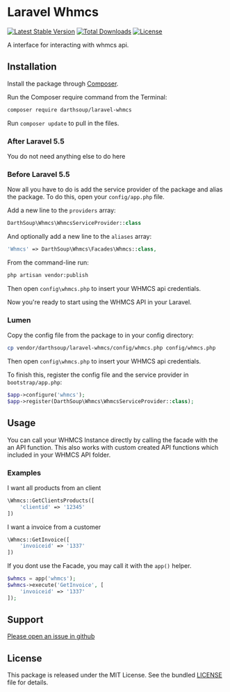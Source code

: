 Laravel Whmcs
======

[![Latest Stable Version](https://poser.pugx.org/darthsoup/laravel-whmcs/v/stable)](https://packagist.org/packages/darthsoup/laravel-whmcs)
[![Total Downloads](https://poser.pugx.org/darthsoup/laravel-whmcs/downloads)](https://packagist.org/packages/darthsoup/laravel-whmcs)
[![License](https://poser.pugx.org/darthsoup/laravel-whmcs/license)](https://packagist.org/packages/darthsoup/laravel-whmcs)

A interface for interacting with whmcs api.

## Installation

Install the package through [Composer](http://getcomposer.org/).

Run the Composer require command from the Terminal:

```bash
composer require darthsoup/laravel-whmcs
```

Run `composer update` to pull in the files.

### After Laravel 5.5

You do not need anything else to do here

### Before Laravel 5.5

Now all you have to do is add the service provider of the package and alias the package. To do this, open your `config/app.php` file.

Add a new line to the `providers` array:

```php
DarthSoup\Whmcs\WhmcsServiceProvider::class
```

And optionally add a new line to the `aliases` array:

```php
'Whmcs' => DarthSoup\Whmcs\Facades\Whmcs::class,
```

From the command-line run:

```bash
php artisan vendor:publish
```

Then open `config\whmcs.php` to insert your WHMCS api credentials.

Now you're ready to start using the WHMCS API in your Laravel.

### Lumen

Copy the config file from the package to in your config directory:

```bash
cp vendor/darthsoup/laravel-whmcs/config/whmcs.php config/whmcs.php
```

Then open `config\whmcs.php` to insert your WHMCS api credentials.

To finish this, register the config file and the service provider in `bootstrap/app.php`:

```php
$app->configure('whmcs');
$app->register(DarthSoup\Whmcs\WhmcsServiceProvider::class);
```

## Usage

You can call your WHMCS Instance directly by calling the facade with the an API function.
This also works with custom created API functions which included in your WHMCS API folder.

### Examples

I want all products from an client

```php
\Whmcs::GetClientsProducts([
    'clientid' => '12345'
])
```

I want a invoice from a customer

```php
\Whmcs::GetInvoice([
    'invoiceid' => '1337'
])
```

If you dont use the Facade, you may call it with the `app()` helper.

```php
$whmcs = app('whmcs');
$whmcs->execute('GetInvoice', [
    'invoiceid' => '1337'
]);
```

## Support

[Please open an issue in github](https://github.com/darthsoup/laravel-whmcs/issues)

## License

This package is released under the MIT License. See the bundled
[LICENSE](https://github.com/darthsoup/laravel-whmcs/blob/master/LICENSE) file for details.
